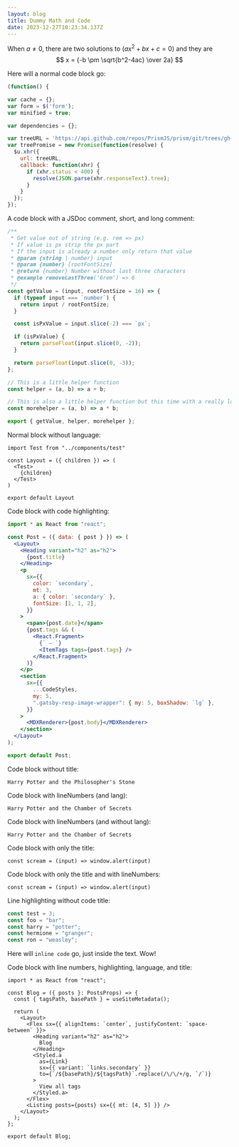 ```yaml
---
layout: blog
title: Dummy Math and Code
date: 2023-12-27T10:23:34.137Z
---
```

When $a \ne 0$, there are two solutions to $(ax^2 + bx + c = 0)$ and they are 
$$ x = {-b \pm \sqrt{b^2-4ac} \over 2a} $$

Here will a normal code block go:

```js
(function() {

var cache = {};
var form = $('form');
var minified = true;

var dependencies = {};

var treeURL = 'https://api.github.com/repos/PrismJS/prism/git/trees/gh-pages?recursive=1';
var treePromise = new Promise(function(resolve) {
  $u.xhr({
    url: treeURL,
    callback: function(xhr) {
      if (xhr.status < 400) {
        resolve(JSON.parse(xhr.responseText).tree);
      }
    }
  });
});
```

A code block with a JSDoc comment, short, and long comment:

```js
/**
 * Get value out of string (e.g. rem => px)
 * If value is px strip the px part
 * If the input is already a number only return that value
 * @param {string | number} input
 * @param {number} [rootFontSize]
 * @return {number} Number without last three characters
 * @example removeLastThree('6rem') => 6
 */
const getValue = (input, rootFontSize = 16) => {
  if (typeof input === `number`) {
    return input / rootFontSize;
  }

  const isPxValue = input.slice(-2) === `px`;

  if (isPxValue) {
    return parseFloat(input.slice(0, -2));
  }

  return parseFloat(input.slice(0, -3));
};

// This is a little helper function
const helper = (a, b) => a + b;

// This is also a little helper function but this time with a really long one-line comment that should show some more details
const morehelper = (a, b) => a * b;

export { getValue, helper, morehelper };
```

Normal block without language:

```
import Test from "../components/test"

const Layout = ({ children }) => (
  <Test>
    {children}
  </Test>
)

export default Layout
```

Code block with code highlighting:

```jsx title=src/components/post.jsx highlight=5-7,10
import * as React from "react";

const Post = ({ data: { post } }) => (
  <Layout>
    <Heading variant="h2" as="h2">
      {post.title}
    </Heading>
    <p
      sx={{
        color: `secondary`,
        mt: 3,
        a: { color: `secondary` },
        fontSize: [1, 1, 2],
      }}
    >
      <span>{post.date}</span>
      {post.tags && (
        <React.Fragment>
          {` — `}
          <ItemTags tags={post.tags} />
        </React.Fragment>
      )}
    </p>
    <section
      sx={{
        ...CodeStyles,
        my: 5,
        ".gatsby-resp-image-wrapper": { my: 5, boxShadow: `lg` },
      }}
    >
      <MDXRenderer>{post.body}</MDXRenderer>
    </section>
  </Layout>
);

export default Post;
```

Code block without title:

```
Harry Potter and the Philosopher's Stone
```

Code block with lineNumbers (and lang):

```text withLineNumbers
Harry Potter and the Chamber of Secrets
```

Code block with lineNumbers (and without lang):

```none withLineNumbers
Harry Potter and the Chamber of Secrets
```

Code block with only the title:

```none title=src/utils/scream.js
const scream = (input) => window.alert(input)
```

Code block with only the title and with lineNumbers:

```none title=src/utils/scream.js withLineNumbers
const scream = (input) => window.alert(input)
```

Line highlighting without code title:

```js highlight=2,4-5
const test = 3;
const foo = "bar";
const harry = "potter";
const hermione = "granger";
const ron = "weasley";
```

Here will `inline code` go, just inside the text. Wow!

Code block with line numbers, highlighting, language, and title:

<div data-testid="code-block">

```tsx title=src/components/blog.tsx highlight=7-8,19,21 withLineNumbers
import * as React from "react";

const Blog = ({ posts }: PostsProps) => {
  const { tagsPath, basePath } = useSiteMetadata();

  return (
    <Layout>
      <Flex sx={{ alignItems: `center`, justifyContent: `space-between` }}>
        <Heading variant="h2" as="h2">
          Blog
        </Heading>
        <Styled.a
          as={Link}
          sx={{ variant: `links.secondary` }}
          to={`/${basePath}/${tagsPath}`.replace(/\/\/+/g, `/`)}
        >
          View all tags
        </Styled.a>
      </Flex>
      <Listing posts={posts} sx={{ mt: [4, 5] }} />
    </Layout>
  );
};

export default Blog;
```

</div>